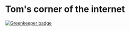 # Tom's corner of the internet

[![Greenkeeper badge](https://badges.greenkeeper.io/orf/blog-gatsby.svg)](https://greenkeeper.io/)

